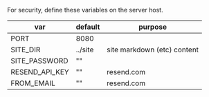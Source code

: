 For security, define these variables on the server host.

| var            | default | purpose                     |
| -------------- | ------- | --------------------------- |
| PORT           | 8080    |                             |
| SITE_DIR       | ../site | site markdown (etc) content |
| SITE_PASSWORD  | ""      |                             |
| RESEND_API_KEY | ""      | resend.com                  |
| FROM_EMAIL     | ""      | resend.com                  |
